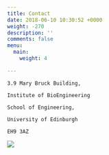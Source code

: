 ```yaml
---
title: Contact
date: 2018-06-10 10:30:52 +0000
weight: -270
description: ''
comments: false
menu:
  main:
    weight: 4

---
```

    
    3.9 Mary Bruck Building, 
    
    Institute of BioEngineering
    
    School of Engineering,
    
    University of Edinburgh
    
    EH9 3AZ

![](/uploads/image001.png)